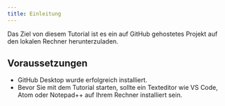 ```yaml
---
title: Einleitung
---
```


Das Ziel von diesem Tutorial ist es ein auf GitHub gehostetes Projekt auf den lokalen Rechner herunterzuladen.

## Voraussetzungen

- GitHub Desktop wurde erfolgreich installiert.
- Bevor Sie mit dem Tutorial starten, sollte ein Texteditor wie VS Code, Atom oder Notepad++ auf Ihrem Rechner installiert sein.
